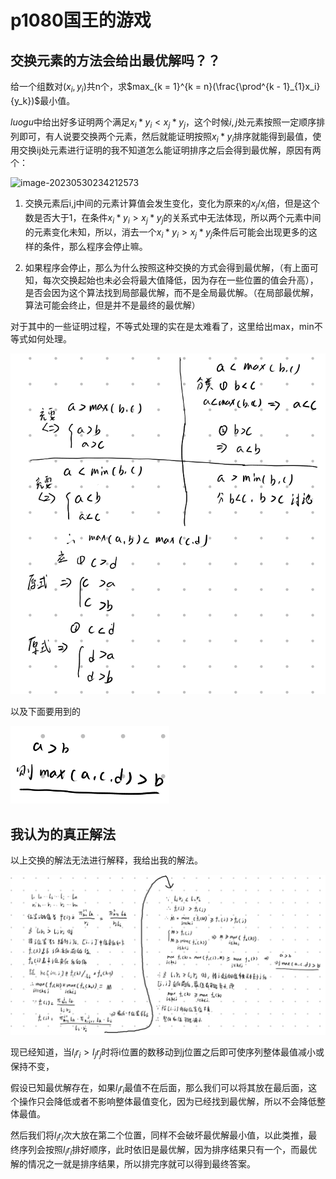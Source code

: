 # p1080国王的游戏

## 交换元素的方法会给出最优解吗？？

给一个组数对$(x_i,y_i)$共n个，求$max_{k = 1}^{k = n}(\frac{\prod^{k - 1}_{1}x_i}{y_k})$最小值。

$luogu$中给出好多证明两个满足$x_i*y_i < x_j * y_j$，这个时候$i,j$处元素按照一定顺序排列即可，有人说要交换两个元素，然后就能证明按照$x_i * y_i$排序就能得到最值，使用交换ij处元素进行证明的我不知道怎么能证明排序之后会得到最优解，原因有两个：

![image-20230530234212573](/home/skt1faker/.config/Typora/typora-user-images/image-20230530234212573.png)

1. 交换元素后i,j中间的元素计算值会发生变化，变化为原来的$x_j / x_i$倍，但是这个数是否大于1，在条件$x_i * y_i > x_j * y_j$的关系式中无法体现，所以两个元素中间的元素变化未知，所以，消去一个$x_i * y_i > x_j * y_j$条件后可能会出现更多的这样的条件，那么程序会停止嘛。

2. 如果程序会停止，那么为什么按照这种交换的方式会得到最优解，（有上面可知，每次交换起始也未必会将最大值降低，因为存在一些位置的值会升高），是否会因为这个算法找到局部最优解，而不是全局最优解。（在局部最优解，算法可能会终止，但是并不是最终的最优解）

   

对于其中的一些证明过程，不等式处理的实在是太难看了，这里给出max，min不等式如何处理。

![image-20230531082722228](img/image-20230531082722228.png)

以及下面要用到的

![image-20230601065317064](img/image-20230601065317064.png)

## 我认为的真正解法

以上交换的解法无法进行解释，我给出我的解法。

![image-20230601064032339](img/image-20230601064032339.png)

现已经知道，当$l_ir_i > l_jr_j$时将i位置的数移动到j位置之后即可使序列整体最值减小或保持不变，

假设已知最优解存在，如果$l_ir_i$最值不在后面，那么我们可以将其放在最后面，这个操作只会降低或者不影响整体最值变化，因为已经找到最优解，所以不会降低整体最值。

然后我们将$l_ir_i$次大放在第二个位置，同样不会破坏最优解最小值，以此类推，最终序列会按照$l_ir_i$排好顺序，此时依旧是最优解，因为排序结果只有一个，而最优解的情况之一就是排序结果，所以排完序就可以得到最终答案。

